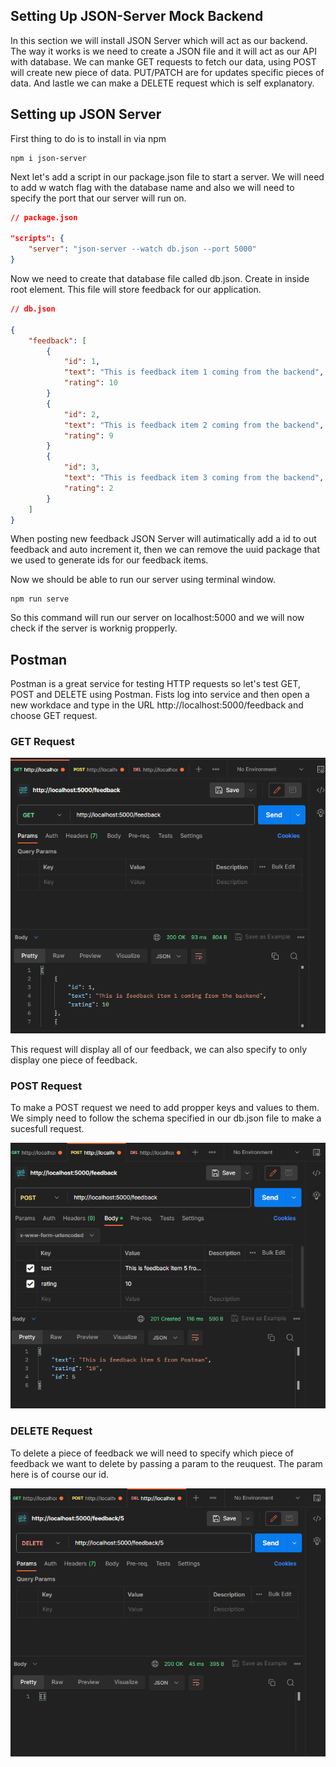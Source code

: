 ## **Setting Up JSON-Server Mock Backend**

In this section we will install JSON Server which will act as our backend. The way it works is we need to create a JSON file and it will act as our API with database. We can manke GET requests to fetch our data, using POST will create new piece of data. PUT/PATCH are for updates specific pieces of data. And lastle we can make a DELETE request which is self explanatory.

## **Setting up JSON Server**

First thing to do is to install in via npm

```npm
npm i json-server
```

Next let's add a script in our package.json file to start a server. We will need to add w watch flag with the database name and also we will need to specify the port that our server will run on.

```json
// package.json

"scripts": {
    "server": "json-server --watch db.json --port 5000"
}
```

Now we need to create that database file called db.json. Create in inside root element. This file will store feedback for our application.

```json
// db.json

{
	"feedback": [
		{
			"id": 1,
			"text": "This is feedback item 1 coming from the backend",
			"rating": 10
		}
		{
			"id": 2,
			"text": "This is feedback item 2 coming from the backend",
			"rating": 9
		}
		{
			"id": 3,
			"text": "This is feedback item 3 coming from the backend",
			"rating": 2
		}
	]
}
```

When posting new feedback JSON Server will autimatically add a id to out feedback and auto increment it, then we can remove the uuid package that we used to generate ids for our feedback items.

Now we should be able to run our server using terminal window.

```npm
npm run serve
```

So this command will run our server on localhost:5000 and we will now check if the server is worknig propperly.

## **Postman**

Postman is a great service for testing HTTP requests so let's test GET, POST and DELETE using Postman. Fists log into service and then open a new workdace and type in the URL http://localhost:5000/feedback and choose GET request.

### **GET Request**

![Succesfull GET request](../images/postman-get.png)

This request will display all of our feedback, we can also specify to only display one piece of feedback.

### **POST Request**

To make a POST request we need to add propper keys and values to them. We simply need to follow the schema specified in our db.json file to make a sucesfull request.

![Successfull POST request](../images/postman-post.png)

### **DELETE Request**

To delete a piece of feedback we will need to specify which piece of feedback we want to delete by passing a param to the reuquest. The param here is of course our id.

![Successfull DELETE request](../images/postman-delete.png)
